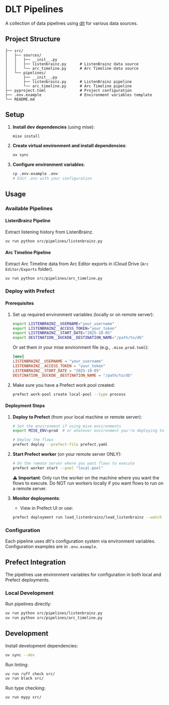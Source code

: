 # DLT Pipelines

A collection of data pipelines using [dlt](https://dlthub.com/) for various data sources.


## Project Structure

```
├── src/
│   ├── sources/
│   │   ├── __init__.py
│   │   ├── listenbrainz.py      # ListenBrainz data source
│   │   └── arc_timeline.py      # Arc Timeline data source
│   └── pipelines/
│       ├── __init__.py
│       ├── listenbrainz.py      # ListenBrainz pipeline
│       └── arc_timeline.py      # Arc Timeline pipeline
├── pyproject.toml               # Project configuration
├── .env.example                 # Environment variables template
└── README.md
```

## Setup

1. **Install dev dependencies** (using mise):
   ```bash
   mise install
   ```

2. **Create virtual environment and install dependencies**:
   ```bash
   uv sync
   ```

3. **Configure environment variables**:
   ```bash
   cp .env.example .env
   # Edit .env with your configuration
   ```

## Usage

### Available Pipelines

#### ListenBrainz Pipeline
Extract listening history from ListenBrainz.
```bash
uv run python src/pipelines/listenbrainz.py
```

#### Arc Timeline Pipeline
Extract Arc Timeline data from Arc Editor exports in iCloud Drive (`Arc Editor/Exports` folder).
```bash
uv run python src/pipelines/arc_timeline.py
```

### Deploy with Prefect

#### Prerequisites
1. Set up required environment variables (locally or on remote server):
   ```bash
   export LISTENBRAINZ__USERNAME="your_username"
   export LISTENBRAINZ__ACCESS_TOKEN="your_token"
   export LISTENBRAINZ__START_DATE="2025-10-05"
   export DESTINATION__DUCKDB__DESTINATION_NAME="/path/to/db"
   ```

   Or set them in your mise environment file (e.g., `.mise.prod.toml`):
   ```toml
   [env]
   LISTENBRAINZ__USERNAME = "your_username"
   LISTENBRAINZ__ACCESS_TOKEN = "your_token"
   LISTENBRAINZ__START_DATE = "2025-10-05"
   DESTINATION__DUCKDB__DESTINATION_NAME = "/path/to/db"
   ```

2. Make sure you have a Prefect work pool created:
   ```bash
   prefect work-pool create local-pool --type process
   ```

#### Deployment Steps

1. **Deploy to Prefect** (from your local machine or remote server):
   ```bash
   # Set the environment if using mise environments
   export MISE_ENV=prod  # or whatever environment you're deploying to

   # Deploy the flows
   prefect deploy --prefect-file prefect.yaml
   ```

2. **Start Prefect worker** (on your remote server ONLY):
   ```bash
   # On the remote server where you want flows to execute
   prefect worker start --pool "local-pool"
   ```

   ⚠️ **Important**: Only run the worker on the machine where you want the flows to execute.
   Do NOT run workers locally if you want flows to run on a remote server.

3. **Monitor deployments**:
   - View in Prefect UI or use:
   ```bash
   prefect deployment run load_listenbrainz/load_listenbrainz --watch
   ```

### Configuration

Each pipeline uses dlt's configuration system via environment variables. Configuration examples are in `.env.example`.


## Prefect Integration

The pipelines use environment variables for configuration in both local and Prefect deployments.

### Local Development
Run pipelines directly:
```bash
uv run python src/pipelines/listenbrainz.py
uv run python src/pipelines/arc_timeline.py
```

## Development

Install development dependencies:
```bash
uv sync --dev
```

Run linting:
```bash
uv run ruff check src/
uv run black src/
```

Run type checking:
```bash
uv run mypy src/
```

